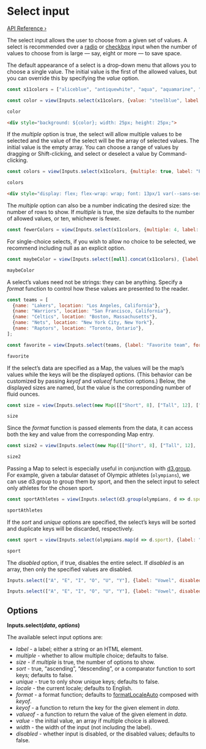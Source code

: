 # Select input

[API Reference ›](https://github.com/observablehq/inputs/blob/main/README.md#select)

The select input allows the user to choose from a given set of values. A select is recommended over a [radio](./radio) or [checkbox](./checkbox) input when the number of values to choose from is large — say, eight or more — to save space.

The default appearance of a select is a drop-down menu that allows you to choose a single value. The initial value is the first of the allowed values, but you can override this by specifying the *value* option.

```js
const x11colors = ["aliceblue", "antiquewhite", "aqua", "aquamarine", "azure", "beige", "bisque", "black", "blanchedalmond", "blue", "blueviolet", "brown", "burlywood", "cadetblue", "chartreuse", "chocolate", "coral", "cornflowerblue", "cornsilk", "crimson", "cyan", "darkblue", "darkcyan", "darkgoldenrod", "darkgray", "darkgreen", "darkgrey", "darkkhaki", "darkmagenta", "darkolivegreen", "darkorange", "darkorchid", "darkred", "darksalmon", "darkseagreen", "darkslateblue", "darkslategray", "darkslategrey", "darkturquoise", "darkviolet", "deeppink", "deepskyblue", "dimgray", "dimgrey", "dodgerblue", "firebrick", "floralwhite", "forestgreen", "fuchsia", "gainsboro", "ghostwhite", "gold", "goldenrod", "gray", "green", "greenyellow", "grey", "honeydew", "hotpink", "indianred", "indigo", "ivory", "khaki", "lavender", "lavenderblush", "lawngreen", "lemonchiffon", "lightblue", "lightcoral", "lightcyan", "lightgoldenrodyellow", "lightgray", "lightgreen", "lightgrey", "lightpink", "lightsalmon", "lightseagreen", "lightskyblue", "lightslategray", "lightslategrey", "lightsteelblue", "lightyellow", "lime", "limegreen", "linen", "magenta", "maroon", "mediumaquamarine", "mediumblue", "mediumorchid", "mediumpurple", "mediumseagreen", "mediumslateblue", "mediumspringgreen", "mediumturquoise", "mediumvioletred", "midnightblue", "mintcream", "mistyrose", "moccasin", "navajowhite", "navy", "oldlace", "olive", "olivedrab", "orange", "orangered", "orchid", "palegoldenrod", "palegreen", "paleturquoise", "palevioletred", "papayawhip", "peachpuff", "peru", "pink", "plum", "powderblue", "purple", "rebeccapurple", "red", "rosybrown", "royalblue", "saddlebrown", "salmon", "sandybrown", "seagreen", "seashell", "sienna", "silver", "skyblue", "slateblue", "slategray", "slategrey", "snow", "springgreen", "steelblue", "tan", "teal", "thistle", "tomato", "turquoise", "violet", "wheat", "white", "whitesmoke", "yellow", "yellowgreen"];
```

```js echo
const color = view(Inputs.select(x11colors, {value: "steelblue", label: "Favorite color"}));
```

```js echo
color
```

```html echo
<div style="background: ${color}; width: 25px; height: 25px;">
```

If the *multiple* option is true, the select will allow multiple values to be selected and the value of the select will be the array of selected values. The initial value is the empty array. You can choose a range of values by dragging or Shift-clicking, and select or deselect a value by Command-clicking.

```js echo
const colors = view(Inputs.select(x11colors, {multiple: true, label: "Favorite colors"}));
```

```js echo
colors
```

```html echo
<div style="display: flex; flex-wrap: wrap; font: 13px/1 var(--sans-serif);">${colors.map(color => html`<div style="background: ${color}; padding: 0.5em;">${color}`)}
```

The *multiple* option can also be a number indicating the desired size: the number of rows to show. If *multiple* is true, the size defaults to the number of allowed values, or ten, whichever is fewer.

```js echo
const fewerColors = view(Inputs.select(x11colors, {multiple: 4, label: "Favorite colors"}));
```

For single-choice selects, if you wish to allow no choice to be selected, we recommend including null as an explicit option.

```js echo
const maybeColor = view(Inputs.select([null].concat(x11colors), {label: "Favorite color"}));
```

```js echo
maybeColor
```

A select’s values need not be strings: they can be anything. Specify a *format* function to control how these values are presented to the reader.

```js echo
const teams = [
  {name: "Lakers", location: "Los Angeles, California"},
  {name: "Warriors", location: "San Francisco, California"},
  {name: "Celtics", location: "Boston, Massachusetts"},
  {name: "Nets", location: "New York City, New York"},
  {name: "Raptors", location: "Toronto, Ontario"},
];
```

```js echo
const favorite = view(Inputs.select(teams, {label: "Favorite team", format: x => x.name, value: teams.find(t => t.name === "Warriors")}));
```

```js echo
favorite
```

If the select’s data are specified as a Map, the values will be the map’s values while the keys will be the displayed options. (This behavior can be customized by passing *keyof* and *valueof* function options.) Below, the displayed sizes are named, but the value is the corresponding number of fluid ounces.

```js echo
const size = view(Inputs.select(new Map([["Short", 8], ["Tall", 12], ["Grande", 16], ["Venti", 20]]), {value: 12, label: "Size"}));
```

```js echo
size
```

Since the *format* function is passed elements from the data, it can access both the key and value from the corresponding Map entry.

```js echo
const size2 = view(Inputs.select(new Map([["Short", 8], ["Tall", 12], ["Grande", 16], ["Venti", 20]]), {value: 12, label: "Size", format: ([name, value]) => `${name} (${value} oz)`}));
```

```js echo
size2
```

Passing a Map to select is especially useful in conjunction with [d3.group](https://d3js.org/d3-array/group). For example, given a tabular dataset of Olympic athletes (`olympians`), we can use d3.group to group them by sport, and then the select input to select only athletes for the chosen sport.

```js echo
const sportAthletes = view(Inputs.select(d3.group(olympians, d => d.sport), {label: "Sport"}));
```

```js echo
sportAthletes
```

If the *sort* and *unique* options are specified, the select’s keys will be sorted and duplicate keys will be discarded, respectively. 

```js echo
const sport = view(Inputs.select(olympians.map(d => d.sport), {label: "Sport", sort: true, unique: true}));
```

```js echo
sport
```

The *disabled* option, if true, disables the entire select. If *disabled* is an array, then only the specified values are disabled.

```js echo
Inputs.select(["A", "E", "I", "O", "U", "Y"], {label: "Vowel", disabled: true})
```

```js echo
Inputs.select(["A", "E", "I", "O", "U", "Y"], {label: "Vowel", disabled: ["Y"]})
```

## Options

**Inputs.select(*data*, *options*)**

The available select input options are:

* *label* - a label; either a string or an HTML element.
* *multiple* - whether to allow multiple choice; defaults to false.
* *size* - if *multiple* is true, the number of options to show.
* *sort* - true, “ascending”, “descending”, or a comparator function to sort keys; defaults to false.
* *unique* - true to only show unique keys; defaults to false.
* *locale* - the current locale; defaults to English.
* *format* - a format function; defaults to [formatLocaleAuto](https://github.com/observablehq/inputs/blob/main/README.md#inputsformatlocaleautolocale) composed with *keyof*.
* *keyof* - a function to return the key for the given element in *data*.
* *valueof* - a function to return the value of the given element in *data*.
* *value* - the initial value, an array if multiple choice is allowed.
* *width* - the width of the input (not including the label).
* *disabled* - whether input is disabled, or the disabled values; defaults to false.






